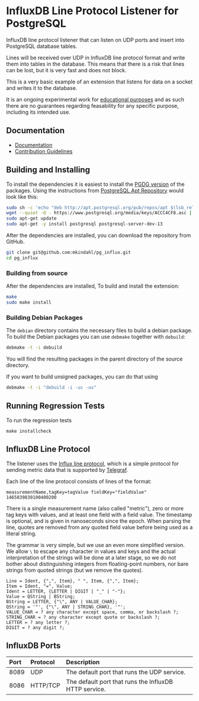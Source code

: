 # InfluxDB Line Protocol Listener for PostgreSQL

InfluxDB line protocol listener that can listen on UDP ports and
insert into PostgreSQL database tables. 

Lines will be received over UDP in InfluxDB line protocol format and
write them into tables in the database. This means that there is a
risk that lines can be lost, but it is very fast and does not block.

This is a very basic example of an extension that listens for data on
a socket and writes it to the database.

It is an ongoing experimental work for [educational purposes][1] and
as such there are no guarantees regarding feasability for any specific
purpose, including its intended use.

[1]: https://dbmsdrops.kindahl.net/

## Documentation

- [Documentation](docs/index.md)
- [Contribution Guidelines](CONTRIBUTING.md)

## Building and Installing

To install the dependencies it is easiest to install the [PGDG
version](https://wiki.postgresql.org/wiki/Apt) of the packages. Using
the instructions from [PostgreSQL Apt
Repository](https://www.postgresql.org/download/linux/ubuntu/) would
look like this:

```bash
sudo sh -c 'echo "deb http://apt.postgresql.org/pub/repos/apt $(lsb_release -cs)-pgdg main" > /etc/apt/sources.list.d/pgdg.list'
wget --quiet -O - https://www.postgresql.org/media/keys/ACCC4CF8.asc | sudo apt-key add -
sudo apt-get update
sudo apt-get -y install postgresql postgresql-server-dev-13
```

After the dependencies are installed, you can download the repository
from GitHub.

```bash
git clone git@github.com:mkindahl/pg_influx.git
cd pg_influx
```

### Building from source

After the dependencies are installed, To build and install the
extension:

```bash
make
sudo make install
```

### Building Debian Packages

The `debian` directory contains the necessary files to build a debian
package. To build the Debian packages you can use `debmake` together
with `debuild`:

```bash
debmake -t -i debuild
```

You will find the resulting packages in the parent directory of the
source directory.

If you want to build unsigned packages, you can do that using

```bash
debmake -t -i "debuild -i -uc -us"
```

## Running Regression Tests

To run the regression tests

```
make installcheck
```

## InfluxDB Line Protocol

The listener uses the [Influx line protocol][1], which is a simple
protocol for sending metric data that is supported by [Telegraf][2].

[1]: https://docs.influxdata.com/influxdb/cloud/reference/syntax/line-protocol/
[2]: https://www.influxdata.com/time-series-platform/telegraf/

Each line of the line protocol consists of lines of the format:

```
measurementName,tagKey=tagValue fieldKey="fieldValue" 1465839830100400200
```

There is a single measurement name (also called "metric"), zero or
more tag keys with values, and at least one field with a field
value. The timestamp is optional, and is given in nanoseconds since
the epoch.  When parsing the line, quotes are removed from any quoted
field value before being used as a literal string.

The grammar is very simple, but we use an even more simplified
version. We allow `\` to escape any character in values and keys and
the actual interpretation of the strings will be done at a later
stage, so we do not bother about distinguishing integers from
floating-point numbers, nor bare strings from quoted strings (but we
remove the quotes).

```ebnf
Line = Ident, {",", Item}, " ", Item, {",", Item};
Item = Ident, "=", Value;
Ident = LETTER, {LETTER | DIGIT | "_" | "-"};
Value = QString | BString;
BString = LETTER, {"\", ANY | VALUE_CHAR};
QString = '"', {"\", ANY | STRING_CHAR}, '"';
VALUE_CHAR = ? any character except space, comma, or backslash ?;
STRING_CHAR = ? any character except quote or backslash ?;
LETTER = ? any letter ?;
DIGIT = ? any digit ?;
```

## InfluxDB Ports

| Port | Protocol | Description                                           |
|:-----|:---------|:------------------------------------------------------|
| 8089 | UDP      | The default port that runs the UDP service.           |
| 8086 | HTTP/TCP | The default port that runs the InfluxDB HTTP service. |
